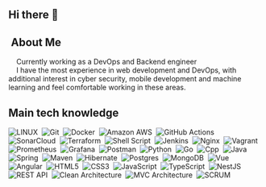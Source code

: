 ## Hi there 👋
## &nbsp;About Me

&nbsp;&nbsp;&nbsp;&nbsp;Currently working as a DevOps and Backend engineer \
&nbsp;&nbsp;&nbsp;&nbsp;I have the most experience in web development and DevOps, with additional interest in cyber security, mobile development and machine learning and feel comfortable working in these areas.



## Main tech knowledge

![LINUX](https://img.shields.io/badge/LINUX-FCC624?style=flat&logo=linux&logoColor=black)&nbsp;
![Git](https://img.shields.io/badge/GIT-%23F05033.svg?&style=flat&logo=git&logoColor=white)&nbsp;
![Docker](https://img.shields.io/badge/DOCKER-2496ED.svg?&style=flat&logo=docker&logoColor=white)&nbsp;
![Amazon AWS](https://img.shields.io/badge/Amazon_AWS-FF9900?style=flat&logo=amazonaws&logoColor=white)&nbsp;
![GitHub Actions](https://img.shields.io/badge/GitHub_Actions-2088FF?style=flat&logo=github-actions&logoColor=white)&nbsp;
![SonarCloud](https://img.shields.io/badge/Sonar%20cloud-F3702A?style=flat&logo=sonarcloud&logoColor=white)&nbsp;
![Terraform](https://img.shields.io/badge/Terraform-7B42BC?style=flat&logo=terraform&logoColor=white)&nbsp;
![Shell Script](https://img.shields.io/badge/shell_script-%23121011.svg?style=flat&logo=gnu-bash&logoColor=white)&nbsp;
![Jenkins](https://img.shields.io/badge/jenkins-%232C5263.svg?style=flat&logo=jenkins&logoColor=white)&nbsp;
![Nginx](https://img.shields.io/badge/nginx-%23009639.svg?style=flat&logo=nginx&logoColor=white)&nbsp;
![Vagrant](https://img.shields.io/badge/vagrant-%231563FF.svg?style=flat&logo=vagrant&logoColor=white)&nbsp;
![Prometheus](https://img.shields.io/badge/Prometheus-E6522C?style=flat&logo=Prometheus&logoColor=white)&nbsp;
![Grafana](https://img.shields.io/badge/grafana-%23F46800.svg?style=flat&logo=grafana&logoColor=white)&nbsp;
![Postman](https://img.shields.io/badge/Postman-FF6C37?style=flat&logo=postman&logoColor=white)&nbsp;
![Python](https://img.shields.io/badge/PYTHON-3776AB.svg?&style=flat&logo=python&logoColor=white)&nbsp;
![Go](https://img.shields.io/badge/Go-00ADD8.svg?&style=flat&logo=Go&logoColor=white)&nbsp;
![Cpp](https://img.shields.io/badge/C++-00599C.svg?&style=flat&logo=c%2B%2B&logoColor=white)&nbsp;
![Java](https://img.shields.io/badge/JAVA-007396.svg?&style=flat&logo=java&logoColor=white)&nbsp;
![Spring](https://img.shields.io/badge/SPRING-6DB33F.svg?&style=flat&logo=spring&logoColor=white)&nbsp;
![Maven](https://img.shields.io/badge/MAVEN-C71A36.svg?&style=flat&logo=apache-maven)&nbsp;
![Hibernate](https://img.shields.io/badge/HIBERNATE-121011.svg?&style=flat&logo=red-hat&logoColor=white)&nbsp;
![Postgres](https://img.shields.io/badge/POSTGRES-%23316192.svg?&style=flat&logo=postgresql&logoColor=white)&nbsp;
![MongoDB](https://img.shields.io/badge/MONGODB-47A248.svg?&style=flat&logo=mongodb&logoColor=white)&nbsp;
![Vue](https://img.shields.io/badge/-Vue-34495E?logo=vue.js)&nbsp;
![Angular](https://img.shields.io/badge/ANGULAR-DD0031.svg?&style=flat&logo=angular&logoColor=white)&nbsp;
![HTML5](https://img.shields.io/badge/HTML5-E34F26.svg?&style=flat&logo=html5&logoColor=white)&nbsp;
![CSS3](https://img.shields.io/badge/CSS3-%231572B6.svg?&style=flat&logo=css3&logoColor=white)&nbsp;
![JavaScript](https://img.shields.io/badge/JAVASCRIPT-323330.svg?&style=flat&logo=javascript&logoColor=%23F7DF1E)&nbsp;
![TypeScript](https://img.shields.io/badge/TYPESCRIPT-%23007ACC.svg?&style=flat&logo=typescript&logoColor=white)&nbsp;
![NestJS](https://img.shields.io/badge/-NestJs-ea2845?style=flat-square&logo=nestjs&logoColor=white)&nbsp;
![REST API](https://img.shields.io/badge/REST-02569B.svg?&style=flat&logo=rest&logoColor=white)&nbsp;
![Clean Architecture](https://img.shields.io/badge/CLEAN%20ARCHITECTURE-6DB33F.svg?&style=flat&logoColor=white)&nbsp;
![MVC Architecture](https://img.shields.io/badge/MVC-888888.svg?&style=flat&logoColor=white)&nbsp;
![SCRUM](https://img.shields.io/badge/SCRUM-6DB33F.svg?&style=flat&logo=ddd&logoColor=white)&nbsp;
